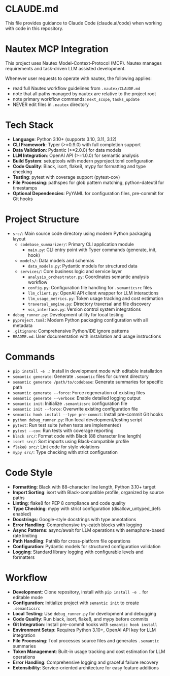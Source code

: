# CLAUDE.md

This file provides guidance to Claude Code (claude.ai/code) when working with code in this repository.

<!-- NAUTEX_SECTION_START -->

# Nautex MCP Integration

This project uses Nautex Model-Context-Protocol (MCP). Nautex manages requirements and task-driven LLM assisted development.
 
Whenever user requests to operate with nautex, the following applies: 

- read full Nautex workflow guidelines from `.nautex/CLAUDE.md`
- note that all paths managed by nautex are relative to the project root
- note primary workflow commands: `next_scope`, `tasks_update` 
- NEVER edit files in `.nautex` directory

<!-- NAUTEX_SECTION_END -->

# Tech Stack

- **Language**: Python 3.10+ (supports 3.10, 3.11, 3.12)
- **CLI Framework**: Typer (>=0.9.0) with full completion support
- **Data Validation**: Pydantic (>=2.0.0) for data models
- **LLM Integration**: OpenAI API (>=1.0.0) for semantic analysis
- **Build System**: setuptools with modern pyproject.toml configuration
- **Code Quality**: Black, isort, flake8, mypy for formatting and type checking
- **Testing**: pytest with coverage support (pytest-cov)
- **File Processing**: pathspec for glob pattern matching, python-dateutil for timestamps
- **Optional Dependencies**: PyYAML for configuration files, pre-commit for Git hooks

# Project Structure

- `src/`: Main source code directory using modern Python packaging layout
  - `codebase_summarizer/`: Primary CLI application module
    - `main.py`: CLI entry point with Typer commands (generate, init, hook)
  - `models/`: Data models and schemas
    - `data_models.py`: Pydantic models for structured data
  - `services/`: Core business logic and service layer
    - `analysis_orchestrator.py`: Coordinates semantic analysis workflow
    - `config.py`: Configuration file handling for `.semanticsrc` files
    - `llm_client.py`: OpenAI API client wrapper for LLM interactions
    - `llm_usage_metrics.py`: Token usage tracking and cost estimation
    - `traversal_engine.py`: Directory traversal and file discovery
    - `vcs_interface.py`: Version control system integrations
- `debug_runner.py`: Development utility for local testing
- `pyproject.toml`: Modern Python packaging configuration with all metadata
- `.gitignore`: Comprehensive Python/IDE ignore patterns
- `README.md`: User documentation with installation and usage instructions

# Commands

- `pip install -e .`: Install in development mode with editable installation
- `semantic generate`: Generate `.semantic` files for current directory
- `semantic generate /path/to/codebase`: Generate summaries for specific path
- `semantic generate --force`: Force regeneration of existing files
- `semantic generate --verbose`: Enable detailed logging output
- `semantic init`: Initialize `.semanticsrc` configuration file
- `semantic init --force`: Overwrite existing configuration file
- `semantic hook install --type pre-commit`: Install pre-commit Git hooks
- `python debug_runner.py`: Run local development/testing script
- `pytest`: Run test suite (when tests are implemented)
- `pytest --cov`: Run tests with coverage reporting
- `black src/`: Format code with Black (88 character line length)
- `isort src/`: Sort imports using Black-compatible profile
- `flake8 src/`: Lint code for style violations
- `mypy src/`: Type checking with strict configuration

# Code Style

- **Formatting**: Black with 88-character line length, Python 3.10+ target
- **Import Sorting**: isort with Black-compatible profile, organized by source paths
- **Linting**: flake8 for PEP 8 compliance and code quality
- **Type Checking**: mypy with strict configuration (disallow_untyped_defs enabled)
- **Docstrings**: Google-style docstrings with type annotations
- **Error Handling**: Comprehensive try-catch blocks with logging
- **Async Patterns**: async/await for LLM operations with semaphore-based rate limiting
- **Path Handling**: Pathlib for cross-platform file operations
- **Configuration**: Pydantic models for structured configuration validation
- **Logging**: Standard library logging with configurable levels and formatters

# Workflow

- **Development**: Clone repository, install with `pip install -e .` for editable mode
- **Configuration**: Initialize project with `semantic init` to create `.semanticsrc`
- **Local Testing**: Use `debug_runner.py` for development and debugging
- **Code Quality**: Run black, isort, flake8, and mypy before commits
- **Git Integration**: Install pre-commit hooks with `semantic hook install`
- **Environment Setup**: Requires Python 3.10+, OpenAI API key for LLM integration
- **File Processing**: Tool processes source files and generates `.semantic` summaries
- **Token Management**: Built-in usage tracking and cost estimation for LLM operations
- **Error Handling**: Comprehensive logging and graceful failure recovery
- **Extensibility**: Service-oriented architecture for easy feature additions
